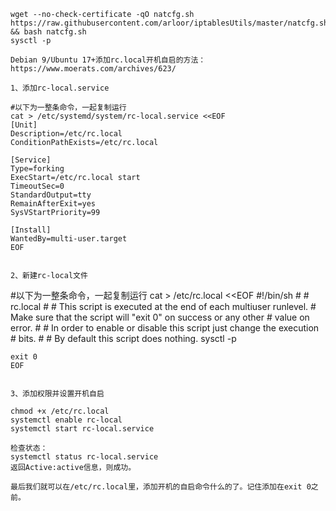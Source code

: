     
    
    wget --no-check-certificate -qO natcfg.sh https://raw.githubusercontent.com/arloor/iptablesUtils/master/natcfg.sh && bash natcfg.sh
    sysctl -p
    
    Debian 9/Ubuntu 17+添加rc.local开机自启的方法：
    https://www.moerats.com/archives/623/
    
    1、添加rc-local.service

    #以下为一整条命令，一起复制运行
    cat > /etc/systemd/system/rc-local.service <<EOF
    [Unit]
    Description=/etc/rc.local
    ConditionPathExists=/etc/rc.local
 
    [Service]
    Type=forking
    ExecStart=/etc/rc.local start
    TimeoutSec=0
    StandardOutput=tty
    RemainAfterExit=yes
    SysVStartPriority=99
 
    [Install]
    WantedBy=multi-user.target
    EOF


    2、新建rc-local文件

#以下为一整条命令，一起复制运行
    cat > /etc/rc.local <<EOF
    #!/bin/sh
    #
    # rc.local
    #
    # This script is executed at the end of each multiuser runlevel.
    # Make sure that the script will "exit 0" on success or any other
    # value on error.
    #
    # In order to enable or disable this script just change the execution
    # bits.
    #
    # By default this script does nothing.
    sysctl -p
    
    exit 0
    EOF


    3、添加权限并设置开机自启
    
    chmod +x /etc/rc.local
    systemctl enable rc-local
    systemctl start rc-local.service

    检查状态：
    systemctl status rc-local.service
    返回Active:active信息，则成功。
    
    最后我们就可以在/etc/rc.local里，添加开机的自启命令什么的了。记住添加在exit 0之前。

